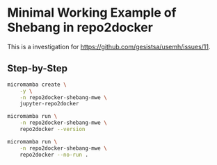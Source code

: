 # Minimal Working Example of Shebang in repo2docker

This is a investigation for https://github.com/gesistsa/usemh/issues/11.

## Step-by-Step

```bash
micromamba create \
    -y \
    -n repo2docker-shebang-mwe \
    jupyter-repo2docker
```

```bash
micromamba run \
    -n repo2docker-shebang-mwe \
    repo2docker --version
```

```bash
micromamba run \
    -n repo2docker-shebang-mwe \
    repo2docker --no-run .
```